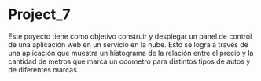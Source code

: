 # Project_7
Este poyecto tiene como objetivo construir y desplegar un panel de control de una aplicación web en un servicio en la nube.
Esto se logra a través de una aplicación que muestra un histograma de la relación entre el precio y la cantidad de metros que marca un odometro para distintos tipos de autos y de diferentes marcas. 